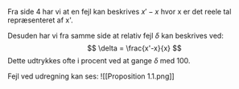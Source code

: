 Fra side 4 har vi at en fejl kan beskrives $x'-x$ hvor x er det reele tal repræsenteret af x'.

Desuden har vi fra samme side at relativ fejl $\delta$ kan beskrives ved:
$$
\delta = \frac{x'-x}{x}
$$
Dette udtrykkes ofte i procent ved at gange $\delta$ med 100.

Fejl ved udregning kan ses:
![[Proposition 1.1.png]]
